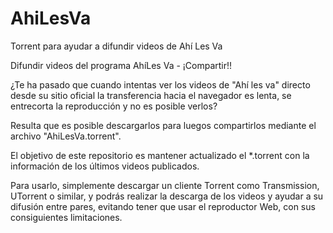 # AhiLesVa
Torrent para ayudar a difundir videos de Ahí Les Va

Difundir videos del programa Ahí­Les Va - ¡Compartir!!

¿Te ha pasado que cuando intentas ver los videos de "Ahí les va" directo desde
su sitio oficial la transferencia hacia el navegador es lenta, se entrecorta
la reproducción y no es posible verlos?

Resulta que es posible descargarlos para luegos compartirlos mediante el archivo
"AhiLesVa.torrent".

El objetivo de este repositorio es mantener actualizado el *.torrent con la
información de los últimos videos publicados.

Para usarlo, simplemente descargar un cliente Torrent como Transmission,
UTorrent o similar, y podrás realizar la descarga de los videos y ayudar a su
difusión entre pares, evitando tener que usar el reproductor Web, con sus
consiguientes limitaciones.
